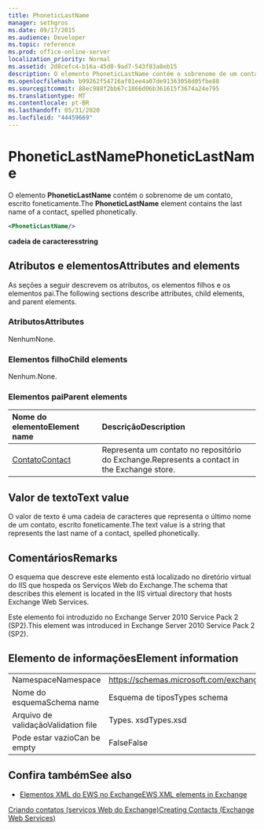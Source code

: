 ```yaml
---
title: PhoneticLastName
manager: sethgros
ms.date: 09/17/2015
ms.audience: Developer
ms.topic: reference
ms.prod: office-online-server
localization_priority: Normal
ms.assetid: 2d8cefc4-b16a-45d0-9ad7-543f83a8eb15
description: O elemento PhoneticLastName contém o sobrenome de um contato, escrito foneticamente.
ms.openlocfilehash: b99262f54716af01ee4a07de91363058d05fbe88
ms.sourcegitcommit: 88ec988f2bb67c1866d06b361615f3674a24e795
ms.translationtype: MT
ms.contentlocale: pt-BR
ms.lasthandoff: 05/31/2020
ms.locfileid: "44459669"
---
```

# <a name="phoneticlastname"></a><span data-ttu-id="da085-103">PhoneticLastName</span><span class="sxs-lookup"><span data-stu-id="da085-103">PhoneticLastName</span></span>

<span data-ttu-id="da085-104">O elemento **PhoneticLastName** contém o sobrenome de um contato, escrito foneticamente.</span><span class="sxs-lookup"><span data-stu-id="da085-104">The **PhoneticLastName** element contains the last name of a contact, spelled phonetically.</span></span> 
  
```XML
<PhoneticLastName/>
```

 <span data-ttu-id="da085-105">**cadeia de caracteres**</span><span class="sxs-lookup"><span data-stu-id="da085-105">**string**</span></span>
## <a name="attributes-and-elements"></a><span data-ttu-id="da085-106">Atributos e elementos</span><span class="sxs-lookup"><span data-stu-id="da085-106">Attributes and elements</span></span>

<span data-ttu-id="da085-107">As seções a seguir descrevem os atributos, os elementos filhos e os elementos pai.</span><span class="sxs-lookup"><span data-stu-id="da085-107">The following sections describe attributes, child elements, and parent elements.</span></span>
  
### <a name="attributes"></a><span data-ttu-id="da085-108">Atributos</span><span class="sxs-lookup"><span data-stu-id="da085-108">Attributes</span></span>

<span data-ttu-id="da085-109">Nenhum</span><span class="sxs-lookup"><span data-stu-id="da085-109">None.</span></span>
  
### <a name="child-elements"></a><span data-ttu-id="da085-110">Elementos filho</span><span class="sxs-lookup"><span data-stu-id="da085-110">Child elements</span></span>

<span data-ttu-id="da085-111">Nenhum.</span><span class="sxs-lookup"><span data-stu-id="da085-111">None.</span></span>
  
### <a name="parent-elements"></a><span data-ttu-id="da085-112">Elementos pai</span><span class="sxs-lookup"><span data-stu-id="da085-112">Parent elements</span></span>

|<span data-ttu-id="da085-113">**Nome do elemento**</span><span class="sxs-lookup"><span data-stu-id="da085-113">**Element name**</span></span>|<span data-ttu-id="da085-114">**Descrição**</span><span class="sxs-lookup"><span data-stu-id="da085-114">**Description**</span></span>|
|:-----|:-----|
|[<span data-ttu-id="da085-115">Contato</span><span class="sxs-lookup"><span data-stu-id="da085-115">Contact</span></span>](contact.md) <br/> |<span data-ttu-id="da085-116">Representa um contato no repositório do Exchange.</span><span class="sxs-lookup"><span data-stu-id="da085-116">Represents a contact in the Exchange store.</span></span>  <br/> |
   
## <a name="text-value"></a><span data-ttu-id="da085-117">Valor de texto</span><span class="sxs-lookup"><span data-stu-id="da085-117">Text value</span></span>

<span data-ttu-id="da085-118">O valor de texto é uma cadeia de caracteres que representa o último nome de um contato, escrito foneticamente.</span><span class="sxs-lookup"><span data-stu-id="da085-118">The text value is a string that represents the last name of a contact, spelled phonetically.</span></span>
  
## <a name="remarks"></a><span data-ttu-id="da085-119">Comentários</span><span class="sxs-lookup"><span data-stu-id="da085-119">Remarks</span></span>

<span data-ttu-id="da085-120">O esquema que descreve este elemento está localizado no diretório virtual do IIS que hospeda os Serviços Web do Exchange.</span><span class="sxs-lookup"><span data-stu-id="da085-120">The schema that describes this element is located in the IIS virtual directory that hosts Exchange Web Services.</span></span>
  
<span data-ttu-id="da085-121">Este elemento foi introduzido no Exchange Server 2010 Service Pack 2 (SP2).</span><span class="sxs-lookup"><span data-stu-id="da085-121">This element was introduced in Exchange Server 2010 Service Pack 2 (SP2).</span></span>
  
## <a name="element-information"></a><span data-ttu-id="da085-122">Elemento de informações</span><span class="sxs-lookup"><span data-stu-id="da085-122">Element information</span></span>

|||
|:-----|:-----|
|<span data-ttu-id="da085-123">Namespace</span><span class="sxs-lookup"><span data-stu-id="da085-123">Namespace</span></span>  <br/> |https://schemas.microsoft.com/exchange/services/2006/types  <br/> |
|<span data-ttu-id="da085-124">Nome do esquema</span><span class="sxs-lookup"><span data-stu-id="da085-124">Schema name</span></span>  <br/> |<span data-ttu-id="da085-125">Esquema de tipos</span><span class="sxs-lookup"><span data-stu-id="da085-125">Types schema</span></span>  <br/> |
|<span data-ttu-id="da085-126">Arquivo de validação</span><span class="sxs-lookup"><span data-stu-id="da085-126">Validation file</span></span>  <br/> |<span data-ttu-id="da085-127">Types. xsd</span><span class="sxs-lookup"><span data-stu-id="da085-127">Types.xsd</span></span>  <br/> |
|<span data-ttu-id="da085-128">Pode estar vazio</span><span class="sxs-lookup"><span data-stu-id="da085-128">Can be empty</span></span>  <br/> |<span data-ttu-id="da085-129">False</span><span class="sxs-lookup"><span data-stu-id="da085-129">False</span></span>  <br/> |
   
## <a name="see-also"></a><span data-ttu-id="da085-130">Confira também</span><span class="sxs-lookup"><span data-stu-id="da085-130">See also</span></span>



- [<span data-ttu-id="da085-131">Elementos XML do EWS no Exchange</span><span class="sxs-lookup"><span data-stu-id="da085-131">EWS XML elements in Exchange</span></span>](ews-xml-elements-in-exchange.md)


[<span data-ttu-id="da085-132">Criando contatos (serviços Web do Exchange)</span><span class="sxs-lookup"><span data-stu-id="da085-132">Creating Contacts (Exchange Web Services)</span></span>](https://msdn.microsoft.com/library/4845917e-70d1-481c-bbd7-011ec6571789%28Office.15%29.aspx)

